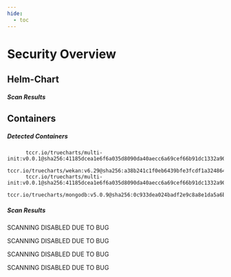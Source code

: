 ```yaml
---
hide:
  - toc
---
```


# Security Overview

<link href="https://truecharts.org/_static/trivy.css" type="text/css" rel="stylesheet" />

## Helm-Chart

##### Scan Results


## Containers

##### Detected Containers

          tccr.io/truecharts/multi-init:v0.0.1@sha256:41185dcea1e6f6a035d8090da40aecc6a69cef66b91dc1332a90c9d22861d367
          tccr.io/truecharts/wekan:v6.29@sha256:a38b241c1f0eb6439bfe3fcdf1a324864b336cac5e31ad9d8978de06e394558c
          tccr.io/truecharts/multi-init:v0.0.1@sha256:41185dcea1e6f6a035d8090da40aecc6a69cef66b91dc1332a90c9d22861d367
          tccr.io/truecharts/mongodb:v5.0.9@sha256:0c933dea024badf2e9c8a8e1da5a6b0acd8ae19393b6b1d0859ef5a31ea9fcac

##### Scan Results

SCANNING DISABLED DUE TO BUG

SCANNING DISABLED DUE TO BUG

SCANNING DISABLED DUE TO BUG

SCANNING DISABLED DUE TO BUG
